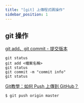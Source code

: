 ```yaml
---
title: "[git] 上傳程式碼操作"
sidebar_position: 1
---
```


## git 操作

[git add、git commit - 提交版本](https://w3c.hexschool.com/git/b9be5b1e)

```
git status
git add <檔案名稱>
git status
git commit -m "commit info"
git status
```

[Git教學：如何 Push 上傳到 GitHub？](https://gitbook.tw/chapters/github/push-to-github.html)
```
$ git push origin master
```
